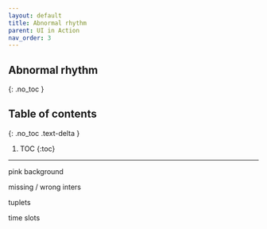 ```yaml
---
layout: default
title: Abnormal rhythm
parent: UI in Action
nav_order: 3
---
```

## Abnormal rhythm
{: .no_toc }

## Table of contents
{: .no_toc .text-delta }

1. TOC
{:toc}

---

pink background

missing / wrong inters

tuplets

time slots
